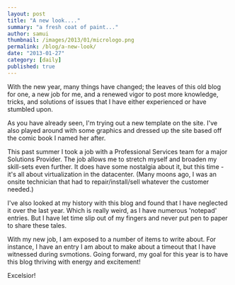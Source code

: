```yaml
---
layout: post
title: "A new look...."
summary: "a fresh coat of paint..."
author: samui
thumbnail: /images/2013/01/micrologo.png
permalink: /blog/a-new-look/
date: "2013-01-27"
category: [daily]
published: true
---
```


With the new year, many things have changed; the leaves of this old blog for one, a new job for me, and a renewed vigor to post more knowledge, tricks, and solutions of issues that I have either experienced or have stumbled upon.

As you have already seen, I'm trying out a new template on the site. I've also played around with some graphics and dressed up the site based off the comic book I named her after.

This past summer I took a job with a Professional Services team for a major Solutions Provider. The job allows me to stretch myself and broaden my skill-sets even further. It does have some nostalgia about it, but this time - it's all about virtualization in the datacenter. (Many moons ago, I was an onsite technician that had to repair/install/sell whatever the customer needed.)

I've also looked at my history with this blog and found that I have neglected it over the last year. Which is really weird, as I have numerous 'notepad' entries. But I have let time slip out of my fingers and never put pen to paper to share these tales.

With my new job, I am exposed to a number of items to write about. For instance, I have an entry I am about to make about a timeout that I have witnessed during svmotions. Going forward, my goal for this year is to have this blog thriving with energy and excitement!

Excelsior!
